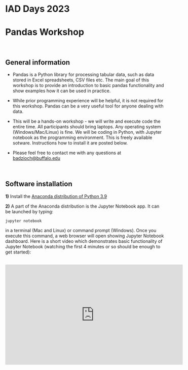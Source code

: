 # IAD Days 2023
# Pandas Workshop

<br/>

##  General information

* Pandas is a Python library for processing tabular data, such as data stored in Excel
  spreadsheets, CSV files etc. The main goal of this workshop is to provide an introduction
  to basic pandas functionality and show examples how it can be used in practice.

* While prior programming experience will be helpful, it is not required for this workshop.
  Pandas can be a very useful tool for anyone dealing with data.

* This will be a hands-on workshop - we will write and execute code the entire time.
  All participants should bring laptops. Any operating system (Windows/Mac/Linux) is fine.
  We will be coding in Python, with Jupyter notebook as the programming environment. This
  is freely available sotware. Instructions how to install it are posted below.

* Please feel free to contact me with any questions at
  [badzioch@buffalo.edu](mailto:badzioch@buffalo.edu?subject=pandas%20workshop)


<br/>

## Software installation

**1)** Install the [Anaconda distribution of Python 3.9](https://www.anaconda.com/products/distribution)

**2)** A part of the Anaconda distribution is the Jupyter Notebook app.  It can be launched by typing:

```jupyter notebook```

in a terminal (Mac and Linux)  or command prompt (Windows). Once you execute
this command, a web browser will open showing Jupyter Notebook dashboard.  Here is a short
video which demonstrates basic functionality of Jupyter Notebook (watching the first
4 minutes or so should be enough to get started):

<br/>

<div align="center">
<iframe  max-width="100%" width="560px" height="315px" src="https://www.youtube.com/embed/BJnro9jQ3fE" frameborder="0" allow="accelerometer; autoplay; encrypted-media; gyroscope; picture-in-picture" allowfullscreen></iframe>
</div>
<br/>
